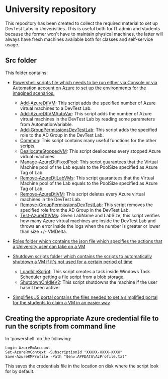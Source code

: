 
# University repository
This repository has been created to collect the required material to set up DevTest Labs in Univerisities. This is useful both for IT admin and students because the former won't have to maintain physical machines, the latter will always have fresh machines available both for classes and self-service usage.


## Src folder
This folder contains:
- [Powershell scripts file which needs to be run either via Console or via Automation account on Azure to set up the environments for the imagined scenarios.](Scripts/UniversityRepo)
    - [Add-AzureDtlVM](Scripts/UniversityRepo/ScenarioScripts/Add-AzureDtlVM.ps1): This script adds the specified number of Azure virtual machines to a DevTest Lab.
    - [Add-AzureDtlVMAutoVar](Scripts/UniversityRepo/ScenarioScripts/Add-AzureDtlVMAutoVar.ps1): This script adds the number of Azure virtual machines in the DevTest Lab by reading some parameters from AutomationVariable.
    - [Add-GroupPermissionsDevTestLab](Scripts/UniversityRepo/ScenarioScripts/Add-GroupPermissionsDevTestLab.ps1): This script adds the specified role to the AD Group in the DevTest Lab.
    - [Common](Scripts/UniversityRepo/ScenarioScripts/Common.ps1): This script contains many useful functions for the other scripts.
    - [DeallocateStoppedVM](Scripts/UniversityRepo/ScenarioScripts/DeallocateStoppedVM.ps1): This script deallocates every stopped Azure virtual machines.
    - [Manage-AzureDtlFixedPool](Scripts/UniversityRepo/ScenarioScripts/Manage-AzureDtlFixedPool.ps1): This script guarantees that the Virtual Machine pool of the Lab equals to the PoolSize specified as Azure Tag of Lab.
    - [Remove-AzureDtlLabVMs](Scripts/UniversityRepo/ScenarioScripts/Remove-AzureDtlLabVMs.ps1): This script guarantees that the Virtual Machine pool of the Lab equals to the PoolSize specified as Azure Tag of Lab.
    - [Remove-AzureDtlVM](Scripts/UniversityRepo/ScenarioScripts/Remove-AzureDtlVM.ps1): This script deletes every Azure virtual machines in the DevTest Lab.
    - [Remove-GroupPermissionsDevTestLab](Scripts/UniversityRepo/ScenarioScripts/Remove-GroupPermissionsDevTestLab.ps1): This script removes the specified role from the AD Group in the DevTest Lab.
    - [Test-AzureDtlVMs](Scripts/UniversityRepo/ScenarioScripts/Test-AzureDtlVMs.ps1): Given LabName and LabSize, this script verifies how many Azure virtual machines are inside the DevTest Lab and throws an error inside the logs when the number is greater or lower than size +/- VMDelta. 

- [Roles folder which contains the json file which specifies the actions that a University user can take on a VM](Scripts/UniversityRepo/Roles)

- [Shutdown scripts folder which contains the scripts to automatically shutdown a VM if it's not used for a certain period of time](Scripts/UniversityRepo/ShutdownScripts)
    - [LoadIdleScript](Scripts/UniversityRepo/ShutdownScripts/LoadIdleScript.ps1): This script creates a task inside Windows Task Scheduler getting a file script from a blob storage.
    - [ShutdownOnIdleV2](Scripts/UniversityRepo/ShutdownScripts/ShutdownOnIdleV2.ps1): This script shutdowns the machine if the user hasn't been active.
    
- [Simplifies JS portal contains the files needed to set a simplified portal for the students to claim a VM in an easier way](Scripts/UniversityRepo/SimplifiedJSPortal)

## Creating the appropriate Azure credential file to run the scripts from command line
In 'powershell' do the following:

    Login-AzureRmAccount
    Set-AzureRmContext -SubscriptionId "XXXXX-XXXX-XXXX"
    Save-AzureRMProfile -Path "$env:APPDATA\AzProfile.txt"

This saves the credentials file in the location on disk where the script look for by default.
